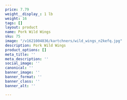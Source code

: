 ```yaml
---
price: 7.79
weight__display_: 1 lb
weight: 16
tags: []
layout: product
name: Pork Wild Wings
sku: 75
image: "/v1621004836/kartchners/wild_wings_n2kefq.jpg"
description: Pork Wild Wings
product_options: []
meta_title: ''
meta_description: ''
social_image: ''
canonical: ''
banner_image: ''
banner_format: ''
banner_class: ''
banner_alt: ''

---
```

